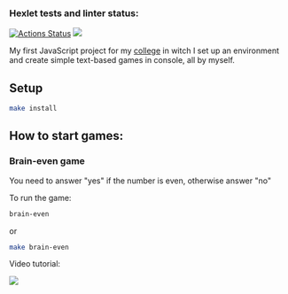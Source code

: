 ### Hexlet tests and linter status:

[![Actions Status](https://github.com/debibl/frontend-project-44/workflows/hexlet-check/badge.svg)](https://github.com/debibl/frontend-project-44/actions) <a href="https://codeclimate.com/github/debibl/frontend-project-44/maintainability"><img src="https://api.codeclimate.com/v1/badges/f2dfedceeff9b6cbe708/maintainability" /></a>

My first JavaScript project for my <a href="https://hexly.ru/">college</a> in witch I set up an environment and create simple text-based games in console, all by myself.

## Setup

```bash
make install
```

## How to start games:

### Brain-even game

You need to answer "yes" if the number is even, otherwise answer "no"

To run the game:
```bash
brain-even
```
or
```bash
make brain-even
```

Video tutorial:

<a href="https://asciinema.org/a/Ig1Eue4Ur46pFEJZQ82QVfKyp" target="_blank"><img src="https://asciinema.org/a/Ig1Eue4Ur46pFEJZQ82QVfKyp.svg" /></a>
